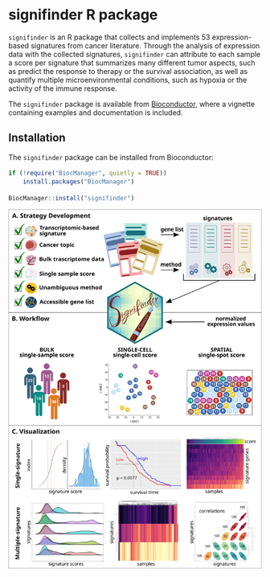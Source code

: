 signifinder R package
================

<!-- README.md is generated from README.Rmd. Please edit that file -->

`signifinder` is an R package that collects and implements 53
expression-based signatures from cancer literature. Through the analysis
of expression data with the collected signatures, `signifinder` can
attribute to each sample a score per signature that summarizes many
different tumor aspects, such as predict the response to therapy or the
survival association, as well as quantify multiple microenvironmental
conditions, such as hypoxia or the activity of the immune response.

The `signifinder` package is available from
[Bioconductor](https://bioconductor.org/packages/release/bioc/html/signifinder.html),
where a vignette containing examples and documentation is included.

## Installation

The `signifinder` package can be installed from Bioconductor:

``` r
if (!require("BiocManager", quietly = TRUE))
    install.packages("BiocManager")

BiocManager::install("signifinder")
```

<img src=./vignettes/figures/signifinder_main_figure.png />
